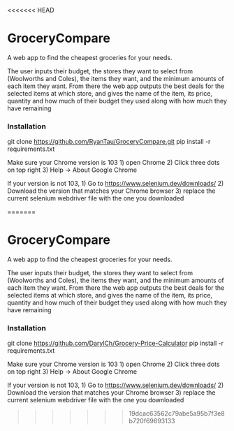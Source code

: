 <<<<<<< HEAD
# GroceryCompare
A web app to find the cheapest groceries for your needs.

The user inputs their budget, the stores they want to select from (Woolworths and Coles), the items they want, and the minimum amounts of each item they want. From there the web app outputs the best deals for the selected items at which store, and gives the name of the item, its price, quantity and how much of their budget they used along with how much they have remaining

### Installation

git clone https://github.com/RyanTau/GroceryCompare.git
pip install -r requirements.txt

Make sure your Chrome version is 103
    1) open Chrome
    2) Click three dots on top right
    3) Help -> About Google Chrome

If your version is not 103,
    1) Go to https://www.selenium.dev/downloads/
    2) Download the version that matches your Chrome browser
    3) replace the current selenium webdriver file with the one you downloaded


=======
# GroceryCompare
A web app to find the cheapest groceries for your needs.

The user inputs their budget, the stores they want to select from (Woolworths and Coles), the items they want, and the minimum amounts of each item they want. From there the web app outputs the best deals for the selected items at which store, and gives the name of the item, its price, quantity and how much of their budget they used along with how much they have remaining

### Installation

git clone https://github.com/DarylCh/Grocery-Price-Calculator
pip install -r requirements.txt

Make sure your Chrome version is 103
    1) open Chrome
    2) Click three dots on top right
    3) Help -> About Google Chrome

If your version is not 103,
    1) Go to https://www.selenium.dev/downloads/
    2) Download the version that matches your Chrome browser
    3) replace the current selenium webdriver file with the one you downloaded

>>>>>>> 19dcac63562c79abe5a95b7f3e8b720f69693133

